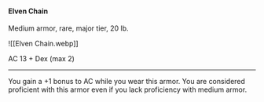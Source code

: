 #### Elven Chain

Medium armor, rare, major tier, 20 lb.

![[Elven Chain.webp]]

AC 13 + Dex (max 2)

---

You gain a +1 bonus to AC while you wear this armor. You are considered proficient with this armor even if you lack proficiency with medium armor.